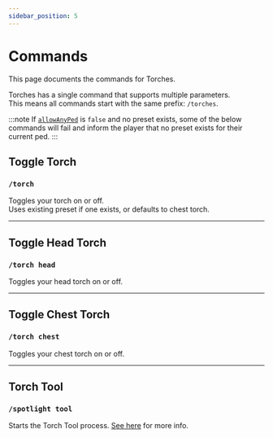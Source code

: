 ```yaml
---
sidebar_position: 5
---
```


# Commands

This page documents the commands for Torches.

Torches has a single command that supports multiple parameters.  
This means all commands start with the same prefix: `/torches`.

:::note
If [`allowAnyPed`](../config.md#allow-any-ped) is `false` and no preset exists, some of the below commands will fail and inform the player that no preset exists for their current ped.
:::

## Toggle Torch
### `/torch`

Toggles your torch on or off.  
Uses existing preset if one exists, or defaults to chest torch.

***

## Toggle Head Torch
### `/torch head`

Toggles your head torch on or off.

***

## Toggle Chest Torch
### `/torch chest`

Toggles your chest torch on or off.

***

## Torch Tool
### `/spotlight tool`

Starts the Torch Tool process. [See here](../developers/tool.md) for more info. 

